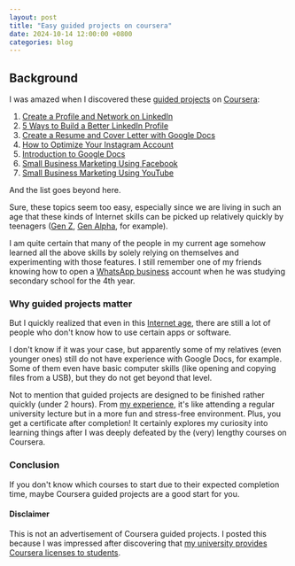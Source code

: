 ```yaml
---
layout: post
title: "Easy guided projects on coursera"
date: 2024-10-14 12:00:00 +0800
categories: blog
---
```


## Background

I was amazed when I discovered these [guided projects][coursera-guided-projects] on [Coursera][coursera-platform]:

1. [Create a Profile and Network on LinkedIn][linkedin-profile-network]
2. [5 Ways to Build a Better LinkedIn Profile][linkedin-better-profile]
3. [Create a Resume and Cover Letter with Google Docs][resume-google-docs]
4. [How to Optimize Your Instagram Account][optimize-instagram]
5. [Introduction to Google Docs][intro-google-docs]
6. [Small Business Marketing Using Facebook][facebook-marketing]
7. [Small Business Marketing Using YouTube][youtube-marketing]

And the list goes beyond here.

Sure, these topics seem too easy, especially since we are living in such an age that these kinds of Internet skills can be picked up relatively quickly by teenagers ([Gen Z][gen-z], [Gen Alpha][gen-alpha], for example).

I am quite certain that many of the people in my current age somehow learned all the above skills by solely relying on themselves and experimenting with those features. I still remember one of my friends knowing how to open a [WhatsApp business][whatsapp-business] account when he was studying secondary school for the 4th year.

### Why guided projects matter

But I quickly realized that even in this [Internet age][internet-age], there are still a lot of people who don't know how to use certain apps or software.

I don't know if it was your case, but apparently some of my relatives (even younger ones) still do not have experience with Google Docs, for example. Some of them even have basic computer skills (like opening and copying files from a USB), but they do not get beyond that level.

Not to mention that guided projects are designed to be finished rather quickly (under 2 hours). From [my experience][my-linkedin-license&certs], it's like attending a regular university lecture but in a more fun and stress-free environment. Plus, you get a certificate after completion! It certainly explores my curiosity into learning things after I was deeply defeated by the (very) lengthy courses on Coursera.

### Conclusion

If you don't know which courses to start due to their expected completion time, maybe Coursera guided projects are a good start for you.

#### Disclaimer

This is not an advertisement of Coursera guided projects. I posted this because I was impressed after discovering that [my university provides Coursera licenses to students][hku-coursera-license].

[coursera-guided-projects]: https://www.coursera.org/collections/popular-free-guided-projects
[coursera-platform]: https://coursera.org
[linkedin-profile-network]: https://www.coursera.org/projects/create-a-profile-and-network-on-linkedin
[linkedin-better-profile]: https://www.coursera.org/projects/5-ways-build-better-linkedin-profile
[resume-google-docs]: https://www.coursera.org/projects/create-resume-cover-letter-google-docs
[optimize-instagram]: https://www.coursera.org/projects/how-to-optimize-your-instagram-account
[intro-google-docs]: https://www.coursera.org/projects/intro-to-google-docs
[facebook-marketing]: https://www.coursera.org/projects/facebook-small-business-marketing
[youtube-marketing]: https://www.coursera.org/projects/youtube-small-business-marketing
[gen-z]: https://en.wikipedia.org/wiki/Generation_Z
[gen-alpha]: https://en.wikipedia.org/wiki/Generation_Alpha
[internet-age]: https://en.wikipedia.org/wiki/Information_Age
[whatsapp-business]: https://business.whatsapp.com/
[my-linkedin-license&certs]: https://www.linkedin.com/in/eric15342335/details/certifications/
[hku-coursera-license]: https://tl.hku.hk/2022/06/user-guide-to-hku-coursera/

